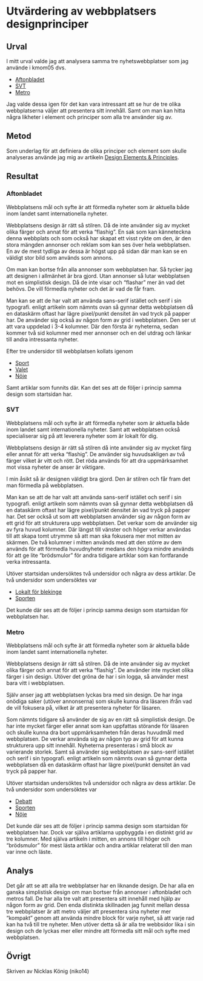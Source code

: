 # Utvärdering av webbplatsers designprinciper

## Urval
I mitt urval valde jag att analysera samma tre nyhetswebbplatser som jag använde i kmom05 dvs.

* [Aftonbladet](https://www.aftonbladet.se/)
* [SVT](https://www.svt.se/)
* [Metro](https://www.metro.se/)

Jag valde dessa igen för det kan vara intressant att se hur de tre olika webbplatserna väljer att presentera sitt innehåll. Samt om man kan hitta några likheter i element och
principer som alla tre använder sig av.

## Metod
Som underlag för att definiera de olika principer och element som skulle analyseras använde jag mig av artikeln [Design Elements & Principles](https://www.canva.com/learn/design-elements-principles/).

## Resultat

### Aftonbladet
Webbplatsens mål och syfte är att förmedla nyheter som är aktuella både inom landet samt internationella nyheter.

Webbplatsens design är rätt så stilren. Då de inte använder sig av mycket olika färger och annat för att verka “flashig”. En sak som kan känneteckna denna webbplats och som
också har skapat ett visst rykte om den, är den stora mängden annonser och reklam som kan ses över hela webbplatsen. En av de mest tydliga av dessa är högst upp på sidan där
man kan se en väldigt stor bild som används som annons.

Om man kan bortse från alla annonser som webbplatsen har. Så tycker jag att designen i allmänhet är bra gjord. Utan annonser så lutar webbplatsen mot en simplistisk design. Då
de inte visar och “flashar” mer än vad det behövs. De vill förmedla nyheter och det är vad de får fram.

Man kan se att de har valt att använda sans-serif istället och serif i sin typografi. enligt artikeln som nämnts ovan så gynnar detta webbplatsen då en dataskärm oftast har
lägre pixel/punkt densitet än vad tryck på papper har.
De använder sig också av någon form av grid i webbplatsen. Den ser ut att vara uppdelad i 3-4 kolumner. Där den första är nyheterna, sedan kommer två sid kolumner med mer
annonser och en del utdrag och länkar till andra intressanta nyheter.

Efter tre undersidor till webbplatsen kollats igenom

* [Sport](https://www.aftonbladet.se/sportbladet)
* [Valet](https://www.aftonbladet.se/story/20ec908c-312a-4e57-b189-8a1cd10d65cc)
* [Nöje](https://www.aftonbladet.se/nojesbladet)

Samt artiklar som funnits där. Kan det ses att de följer i princip samma design som startsidan har.

### SVT
Webbplatsens mål och syfte är att förmedla nyheter som är aktuella både inom landet samt internationella nyheter.
Samt att webbplatsen också specialiserar sig på att leverera nyheter som är lokalt för dig.

Webbplatsens design är rätt så stilren då inte använder sig av mycket färg eller annat för att verka “flashig”. De använder sig huvudsakligen av två färger vilket är vitt och
rött. Det röda används för att dra uppmärksamhet mot vissa nyheter de anser är viktigare.

I min åsikt så är designen väldigt bra gjord. Den är stilren och får fram det man förmedla på webbplatsen.

Man kan se att de har valt att använda sans-serif istället och serif i sin typografi. enligt artikeln som nämnts ovan så gynnar detta webbplatsen då en dataskärm oftast har
lägre pixel/punkt densitet än vad tryck på papper har. Det ser också ut som att webbplatsen använder sig av någon form av ett grid för att strukturera upp webbplatsen. Det
verkar som de använder sig av fyra huvud kolumner. Där längst till vänster och höger verkar användas till att skapa tomt utrymme så att man ska fokusera mer mot mitten av
skärmen. De två kolumner i mitten används med att den större av dem används för att förmedla huvudnyheter medans den högra mindre används för att ge lite “brödsmulor” för andra
tidigare artiklar som kan fortfarande verka intressanta.

Utöver startsidan undersöktes två undersidor och några av dess artiklar.
De två undersidor som undersöktes var

* [Lokalt för blekinge](https://www.svt.se/nyheter/lokalt/blekinge/)
* [Sporten](https://www.svt.se/sport/)

Det kunde där ses att de följer i princip samma design som startsidan för webbplatsen har.

### Metro
Webbplatsens mål och syfte är att förmedla nyheter som är aktuella både inom landet samt internationella nyheter.

Webbplatsens design är rätt så stilren. Då de inte använder sig av mycket olika färger och annat för att verka “flashig”. De använder inte mycket olika färger i sin design.
Utöver det gröna de har i sin logga, så använder mest bara vitt i webbplatsen.

Själv anser jag att webbplatsen lyckas bra med sin design. De har inga onödiga saker (utöver annonserna) som skulle kunna dra läsaren ifrån vad de vill fokusera på, vilket är
att presentera nyheter för läsaren.

Som nämnts tidigare så använder de sig av en rätt så simplistisk design. De har inte mycket färger eller annat som kan uppfattas störande för läsaren och skulle kunna dra bort
uppmärksamheten från deras huvudmål med webbplatsen. De verkar använda sig av någon typ av grid för att kunna strukturera upp sitt innehåll. Nyheterna presenteras i små block
av varierande storlek. Samt så använder sig webbplatsen av sans-serif istället och serif i sin typografi. enligt artikeln som nämnts ovan så gynnar detta webbplatsen då en
dataskärm oftast har lägre pixel/punkt densitet än vad tryck på papper har.

Utöver startsidan undersöktes två undersidor och några av dess artiklar.
De två undersidor som undersöktes var

* [Debatt](https://www.metro.se/metro-debatt)
* [Sporten](https://www.metro.se/metro-sport)
* [Nöje](https://www.metro.se/n%C3%B6je)

Det kunde där ses att de följer i princip samma design som startsidan för webbplatsen har.
Dock var själva artiklarna uppbyggda i en distinkt grid av tre kolumner. Med själva artikeln i mitten, en annons till höger och “brödsmulor” för mest lästa artiklar och andra artiklar relaterat till den man var inne och läste.

## Analys
Det går att se att alla tre webbplatser har en liknande design. De har alla en ganska simplistisk design om man bortser från annonser i aftonbladet och  metros fall. De har
alla tre valt att presentera sitt innehåll med hjälp av någon form av grid. Den enda distinkta skillnaden jag funnit mellan dessa tre webbplatser är att metro väljer att
presentera sina nyheter mer “kompakt” genom att använda mindre block för varje nyhet, så att varje rad kan ha två till tre nyheter. Men utöver detta så är alla tre webbsidor
lika i sin design och de lyckas mer eller mindre att förmedla sitt mål och syfte med webbplatsen.

## Övrigt

Skriven av Nicklas König (niko14)
